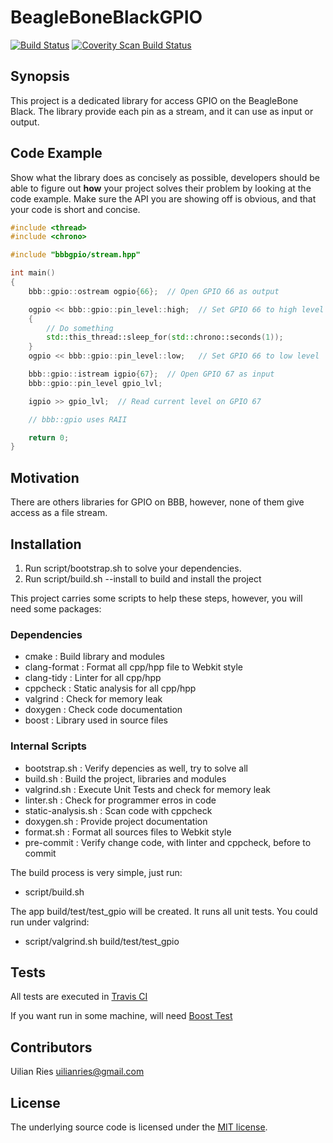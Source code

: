 # BeagleBoneBlackGPIO 

[![Build Status](https://travis-ci.org/uilianries/BeagleBoneBlackGPIO.svg?branch=develop)](https://travis-ci.org/uilianries/BeagleBoneBlackGPIO)
<a href="https://scan.coverity.com/projects/uilianries-beagleboneblackgpio">
  <img alt="Coverity Scan Build Status"
       src="https://scan.coverity.com/projects/8446/badge.svg"/>
</a>


## Synopsis

This project is a dedicated library for access GPIO on the BeagleBone Black.
The library provide each pin as a stream, and it can use as input or output.

## Code Example

Show what the library does as concisely as possible, developers should be able to figure out **how** your project solves their problem by looking at the code example. Make sure the API you are showing off is obvious, and that your code is short and concise.

```cpp
#include <thread>
#include <chrono>

#include "bbbgpio/stream.hpp"

int main()
{
    bbb::gpio::ostream ogpio{66};  // Open GPIO 66 as output

    ogpio << bbb::gpio::pin_level::high;  // Set GPIO 66 to high level
    {
        // Do something
        std::this_thread::sleep_for(std::chrono::seconds(1));
    }
    ogpio << bbb::gpio::pin_level::low;   // Set GPIO 66 to low level

    bbb::gpio::istream igpio{67};  // Open GPIO 67 as input
    bbb::gpio::pin_level gpio_lvl;

    igpio >> gpio_lvl;  // Read current level on GPIO 67

    // bbb::gpio uses RAII 

    return 0;
}

```

## Motivation

There are others libraries for GPIO on BBB, however, none of them give access as a file stream.

## Installation

1) Run script/bootstrap.sh to solve your dependencies.
2) Run script/build.sh --install to build and install the project

This project carries some scripts to help these steps, however, you will need some packages:

### Dependencies
- cmake         : Build library and modules
- clang-format  : Format all cpp/hpp file to Webkit style
- clang-tidy    : Linter for all cpp/hpp 
- cppcheck      : Static analysis for all cpp/hpp
- valgrind      : Check for memory leak
- doxygen       : Check code documentation
- boost         : Library used in source files

### Internal Scripts
- bootstrap.sh          : Verify depencies as well, try to solve all
- build.sh              : Build the project, libraries and modules
- valgrind.sh		    : Execute Unit Tests and check for memory leak
- linter.sh		        : Check for programmer erros in code
- static-analysis.sh	: Scan code with cppcheck
- doxygen.sh	        : Provide project documentation 
- format.sh	            : Format all sources files to Webkit style
- pre-commit		    : Verify change code, with linter and cppcheck, before to commit

The build process is very simple, just run:
- script/build.sh

The app build/test/test_gpio will be created. It runs all unit tests. You could run under valgrind:
- script/valgrind.sh build/test/test_gpio

## Tests

All tests are executed in [Travis CI](https://travis-ci.org/uilianries/BeagleBoneBlackGPIO)

If you want run in some machine, will need [Boost Test](http://www.boost.org/doc/libs/develop/libs/test/doc/html/index.html)

## Contributors

Uilian Ries <uilianries@gmail.com>

## License

The underlying source code is licensed under the [MIT license](http://opensource.org/licenses/mit-license.php).
